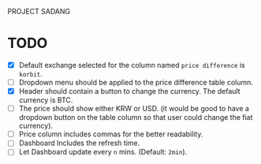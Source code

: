 PROJECT SADANG

# TODO

- [x] Default exchange selected for the column named `price difference` is `korbit`.
- [ ] Dropdown menu should be applied to the price difference table column.
- [x] Header should contain a button to change the currency. The default currency is BTC. 
- [ ] The price should show either KRW or USD. (it would be good to have a dropdown button on the table column so that user could change the fiat currency).
- [ ] Price column includes commas for the better readability.
- [ ] Dashboard Includes the refresh time.
- [ ] Let Dashboard update every `n` mins. (Default: `2min`).
